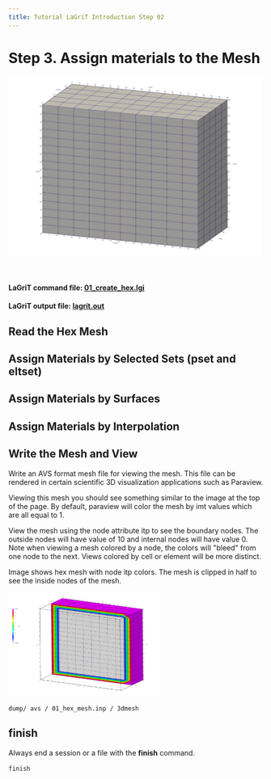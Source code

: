 ```yaml
---
title: Tutorial LaGriT Introduction Step 02
---
```


# Step 3. Assign materials to the Mesh 

<!-- Begin image -->
<p><a href="step_01/01_hex_mesh.png"> <img width="500" src="step_01/01_hex_mesh.png" /> </a></p>
<br>
<!-- End image -->


#### LaGriT command file: [01_create_hex.lgi](step_01/01_create_hex.lgi.txt)
#### LaGriT  output file: [lagrit.out](step_01/01_create_hex.out.txt)


## Read the Hex Mesh  



## Assign Materials by Selected Sets (pset and eltset) 



## Assign Materials by Surfaces



## Assign Materials by Interpolation




## Write the Mesh and View


Write an AVS format mesh file for viewing the mesh.
This file can be rendered in certain scientific 3D visualization applications such as Paraview.

Viewing this mesh you should see something similar to the image at the top of the page.
By default, paraview will color the mesh by imt values which are all equal to 1. 

View the mesh using the node attribute itp to see the boundary nodes. The outside nodes will have value of 10 and internal nodes will have value 0. Note when viewing a mesh colored by a node, the colors will "bleed" from one node to the next. Views colored by cell or element will be more distinct.

Image shows hex mesh with node itp colors. The mesh is clipped in half to see the inside nodes of the mesh.
<p><a href="step_01/01_hex_mesh_itp.png"> <img width="300" src="step_01/01_hex_mesh_itp.png" /> </a></p>

```
dump/ avs / 01_hex_mesh.inp / 3dmesh
```

## finish

Always end a session or a file with the **finish** command.

```
finish
```

